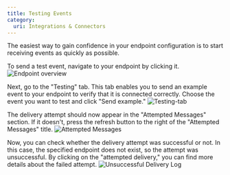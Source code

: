 ```yaml
---
title: Testing Events
category:
  uri: Integrations & Connectors
---
```

The easiest way to gain confidence in your endpoint configuration is to start receiving events as quickly as possible.

To send a test event, navigate to your endpoint by clicking it.
![Endpoint overview](https://cdn.statically.io/gh/trackunit/developer-hub/master/guides/webhooks/webhooks-endpoint-overview.png)

Next, go to the "Testing" tab. This tab enables you to send an example event to your endpoint to verify that it is connected correctly. Choose the event you want to test and click "Send example."
![Testing-tab](https://cdn.statically.io/gh/trackunit/developer-hub/master/guides/webhooks/webhooks-endpoint-testing.png)

The delivery attempt should now appear in the "Attempted Messages" section. If it doesn't, press the refresh button to the right of the "Attempted Messages" title.
![Attempted Messages](https://cdn.statically.io/gh/trackunit/developer-hub/master/guides/webhooks/webhooks-endpoint-attempted-delivery.png)

Now, you can check whether the delivery attempt was successful or not. In this case, the specified endpoint does not exist, so the attempt was unsuccessful. By clicking on the "attempted delivery," you can find more details about the failed attempt.
![Unsuccessful Delivery Log](https://cdn.statically.io/gh/trackunit/developer-hub/master/guides/webhooks/webhooks-endpoint-unsuccessful-delivery.png)
